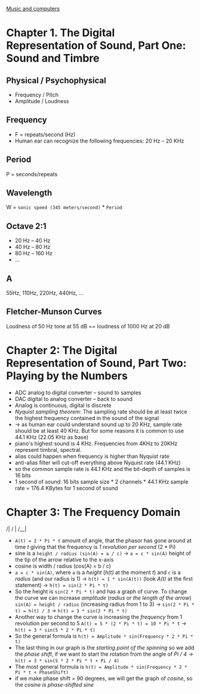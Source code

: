 [Music and computers](http://music.columbia.edu/cmc/musicandcomputers/)
# Chapter 1. The Digital Representation of Sound, Part One: Sound and Timbre

## Physical / Psychophysical
* Frequency / Pitch
* Amplitude / Loudness

## Frequency
* F = repeats/second (Hz)
* Human ear can recognize the following frequencies: 20 Hz – 20 KHz
 
## Period
P = seconds/repeats
 
## Wavelength
W = `sonic speed (345 meters/second)` * `Period`

## Octave 2:1
* 20 Hz – 40 Hz
* 40 Hz – 80 Hz
* 80 Hz – 160 Hz
* ...

## A
55Hz, 110Hz, 220Hz, 440Hz, ...

## Fletcher-Munson Curves
Loudness of 50 Hz tone at 55 dB == loudness of 1000 Hz at 20 dB

# Chapter 2: The Digital Representation of Sound, Part Two: Playing by the Numbers

* ADC analog to digital converter – sound to samples
* DAC digital to analog converter – back to sound
* Analog is continuous, digital is discrete
* *Nyquist sampling theorem:* The sampling rate should be at least twice the highest frequency contained in the sound of the signal
* → as human ear could understand sound up to 20 KHz, sample rate should be at least 40 KHz. But for some reasons it is common to use 44.1 KHz (22.05 KHz as base)
* piano's highest sound is 4 KHz. Frequencies from 4KHz to 20KHz represent timbral, spectral.
* alias could happen when frequency is higher than Nyquist rate
* anti-alias filter will cut-off everything above Nyquist rate (44.1 KHz)
* so the common sample rate is 44.1 KHz and the bit-depth of samples is 16 bits
* 1 second of sound: 16 bits sample size * 2 channels * 44.1 KHz sample rate = 176.4 KBytes for 1 second of sound

# Chapter 3: The Frequency Domain


  /|
 / |
/__|
* `A(t) = 2 * Pi * t` amount of angle, that the phasor has gone around at time *t* giving that the frequency is *1 revolution per second* (2 * Pi)
* sine is a `height / radius (sin(A) = a / c)` → `a = c * sin(A)` height of the tip of the arrow relative to the x-axis
* cosine is width / radius (cos(A) = b / c)
* `a = c * sin(A)`, where `a` is a *height* (*h(t)* at the moment *t*) and `c` is a *radius* (and our radius is 1) → `h(t) = 1 * sin(A(t))` (look *A(t)* at the first statement) → `h(t) = sin(2 * Pi * t)`
* So the height is `sin(2 * Pi * t)` and has a graph of curve. To change the curve we can increase *amplitude* (*radius* or *the length of the arrow*) `sin(A) = height / radius` (increasing radius from 1 to 3) → `sin(2 * Pi * t) = h(t) / 3` → `h(t) = 3 * sin(2 * Pi * t)`
* Another way to change the curve is increasing the *frequency* from 1 revolution per second to 5 `A(t) = 5 * (2 * Pi * t) = 10 * Pi * t` → `h(t) = 3 * sin(5 * 2 * Pi * t)`
* So the general formula is `h(t) = Amplitude * sin(Frequency * 2 * Pi * t)`
* The last thing in our graph is the *starting point of the spinning* so we add the *phase shift*, if we want to start the rotation from the angle of *Pi / 4* → `h(t) = 3 * sin(5 * 2 * Pi * t + Pi / 4)`
* The most general formula is `h(t) = Amplitude * sin(Frequency * 2 * Pi * t + PhaseShift)`
* if we make phase shift = 90 degrees, we will get the graph of *cosine*, so the *cosine is phase-shifted sine*
